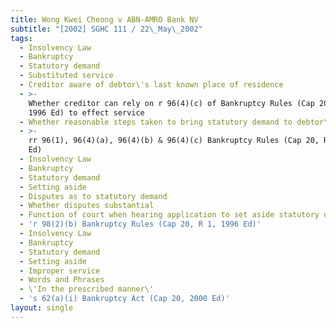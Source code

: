 ```yaml
---
title: Wong Kwei Cheong v ABN-AMRO Bank NV
subtitle: "[2002] SGHC 111 / 22\_May\_2002"
tags:
  - Insolvency Law
  - Bankruptcy
  - Statutory demand
  - Substituted service
  - Creditor aware of debtor\'s last known place of residence
  - >-
    Whether creditor can rely on r 96(4)(c) of Bankruptcy Rules (Cap 20, R 1,
    1996 Ed) to effect service
  - Whether reasonable steps taken to bring statutory demand to debtor\'s notice
  - >-
    rr 96(1), 96(4)(a), 96(4)(b) & 96(4)(c) Bankruptcy Rules (Cap 20, R 1, 1996
    Ed)
  - Insolvency Law
  - Bankruptcy
  - Statutory demand
  - Setting aside
  - Disputes as to statutory demand
  - Whether disputes substantial
  - Function of court when hearing application to set aside statutory demand
  - 'r 98(2)(b) Bankruptcy Rules (Cap 20, R 1, 1996 Ed)'
  - Insolvency Law
  - Bankruptcy
  - Statutory demand
  - Setting aside
  - Improper service
  - Words and Phrases
  - \'In the prescribed manner\'
  - 's 62(a)(i) Bankruptcy Act (Cap 20, 2000 Ed)'
layout: single
---
```


